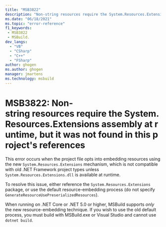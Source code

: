 ```yaml
---
title: "MSB3822"
description: "Non-string resources require the System.Resources.Extensions assembly at runtime, but it was not found in this project's references."
ms.date: "06/18/2021"
ms.topic: "error-reference"
f1_keywords:
 - MSB3822
 - MSBuild.
dev_langs:
  - "VB"
  - "CSharp"
  - "C++"
  - "FSharp"
author: ghogen
ms.author: ghogen
manager: jmartens
ms.technology: msbuild
---
```

# MSB3822: Non-string resources require the System.Resources.Extensions assembly at runtime, but it was not found in this project's references

This error occurs when the project file opts into embedding resources using the new `System.Resources.Extensions` mechanism, which is not compatible with old .NET Framework project types unless `System.Resources.Extensions.dll` is available at runtime.

To resolve this issue, either reference the `System.Resources.Extensions` package, or use the default resource-embedding process (do not specify `GenerateResourceUsePreserializedResources`).

When running on .NET Core or .NET 5.0 or higher, MSBuild supports _only_ the new resource-embedding technique. If you wish to use the old default process, you must build with MSBuild.exe or Visual Studio and cannot use `dotnet build`.
